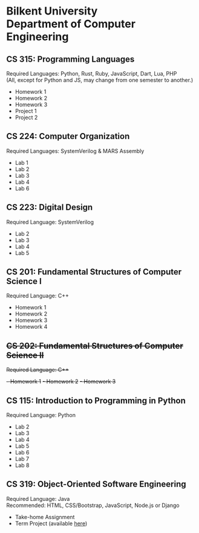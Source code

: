 # Bilkent University<br/>Department of Computer Engineering 

## CS 315: Programming Languages
Required Languages: Python, Rust, Ruby, JavaScript, Dart, Lua, PHP<br/>(All, except for Python and JS, may change from one semester to another.)

- Homework 1
- Homework 2
- Homework 3
- Project 1
- Project 2

## CS 224: Computer Organization
Required Languages: SystemVerilog & MARS Assembly

- Lab 1
- Lab 2
- Lab 3
- Lab 4
- Lab 6

## CS 223: Digital Design
Required Language: SystemVerilog

- Lab 2
- Lab 3
- Lab 4
- Lab 5

## CS 201: Fundamental Structures of Computer Science I
Required Language: C++

- Homework 1
- Homework 2
- Homework 3
- Homework 4

## ~~CS 202: Fundamental Structures of Computer Science II~~
~~Required Language: C++~~

~~- Homework 1~~
~~- Homework 2~~
~~- Homework 3~~

## CS 115: Introduction to Programming in Python
Required Language: Python

- Lab 2
- Lab 3
- Lab 4
- Lab 5
- Lab 6
- Lab 7
- Lab 8

## CS 319: Object-Oriented Software Engineering
Required Language: Java<br/>
Recommended: HTML, CSS/Bootstrap, JavaScript, Node.js or Django

- Take-home Assignment
- Term Project (available [here](https://github.com/Tuna-Onguner/InternHub))
